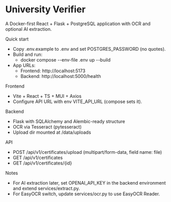 # University Verifier

A Docker-first React + Flask + PostgreSQL application with OCR and optional AI extraction.

Quick start
- Copy .env.example to .env and set POSTGRES_PASSWORD (no quotes).
- Build and run:
  - docker compose --env-file .env up --build
- App URLs:
  - Frontend: http://localhost:5173
  - Backend: http://localhost:5000/health

Frontend
- Vite + React + TS + MUI + Axios
- Configure API URL with env VITE_API_URL (compose sets it).

Backend
- Flask with SQLAlchemy and Alembic-ready structure
- OCR via Tesseract (pytesseract)
- Upload dir mounted at /data/uploads

API
- POST /api/v1/certificates/upload (multipart/form-data, field name: file)
- GET /api/v1/certificates
- GET /api/v1/certificates/{id}

Notes
- For AI extraction later, set OPENAI_API_KEY in the backend environment and extend services/extract.py.
- For EasyOCR switch, update services/ocr.py to use EasyOCR Reader.

